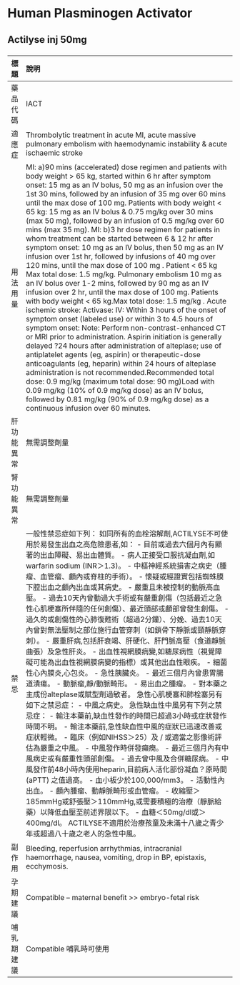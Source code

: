# Human Plasminogen Activator

## Actilyse inj 50mg

##### 

| 標題       | 說明                                                                                                                                                                                                                                                                                                                                                                                                                                                                                                                                                                                                                                                                                                                                                                                                                                                                                                                                                                                                                                                                                                                                                                                                                                                                                                                                                                                                                                                                                                                                                                                                                                                 |
|:-----------|:-----------------------------------------------------------------------------------------------------------------------------------------------------------------------------------------------------------------------------------------------------------------------------------------------------------------------------------------------------------------------------------------------------------------------------------------------------------------------------------------------------------------------------------------------------------------------------------------------------------------------------------------------------------------------------------------------------------------------------------------------------------------------------------------------------------------------------------------------------------------------------------------------------------------------------------------------------------------------------------------------------------------------------------------------------------------------------------------------------------------------------------------------------------------------------------------------------------------------------------------------------------------------------------------------------------------------------------------------------------------------------------------------------------------------------------------------------------------------------------------------------------------------------------------------------------------------------------------------------------------------------------------------------|
| 藥品代碼   | IACT                                                                                                                                                                                                                                                                                                                                                                                                                                                                                                                                                                                                                                                                                                                                                                                                                                                                                                                                                                                                                                                                                                                                                                                                                                                                                                                                                                                                                                                                                                                                                                                                                                                 |
| 適應症     | Thrombolytic treatment in acute MI, acute massive pulmonary embolism with haemodynamic instability & acute ischaemic stroke                                                                                                                                                                                                                                                                                                                                                                                                                                                                                                                                                                                                                                                                                                                                                                                                                                                                                                                                                                                                                                                                                                                                                                                                                                                                                                                                                                                                                                                                                                                          |
| 用法用量   | MI: a)90 mins (accelerated) dose regimen and patients with body weight > 65 kg, started within 6 hr after symptom onset: 15 mg as an IV bolus, 50 mg as an infusion over the 1st 30 mins, followed by an infusion of 35 mg over 60 mins until the max dose of 100 mg. Patients with body weight < 65 kg: 15 mg as an IV bolus & 0.75 mg/kg over 30 mins (max 50 mg), followed by an infusion of 0.5 mg/kg over 60 mins (max 35 mg). MI: b)3 hr dose regimen for patients in whom treatment can be started between 6 & 12 hr after symptom onset: 10 mg as an IV bolus, then 50 mg as an IV infusion over 1st hr, followed by infusions of 40 mg over 120 mins, until the max dose of 100 mg . Patient < 65 kg Max total dose: 1.5 mg/kg. Pulmonary embolism 10 mg as an IV bolus over 1-2 mins, followed by 90 mg as an IV infusion over 2 hr, until the max dose of 100 mg. Patients with body weight < 65 kg.Max total dose: 1.5 mg/kg . Acute ischemic stroke: Activase: IV: Within 3 hours of the onset of symptom onset (labeled use) or within 3 to 4.5 hours of symptom onset: Note: Perform non-contrast-enhanced CT or MRI prior to administration. Aspirin initiation is generally delayed ?24 hours after administration of alteplase; use of antiplatelet agents (eg, aspirin) or therapeutic-dose anticoagulants (eg, heparin) within 24 hours of alteplase administration is not recommended.Recommended total dose: 0.9 mg/kg (maximum total dose: 90 mg)Load with 0.09 mg/kg (10% of 0.9 mg/kg dose) as an IV bolus, followed by 0.81 mg/kg (90% of 0.9 mg/kg dose) as a continuous infusion over 60 minutes.                        |
| 肝功能異常 | 無需調整劑量                                                                                                                                                                                                                                                                                                                                                                                                                                                                                                                                                                                                                                                                                                                                                                                                                                                                                                                                                                                                                                                                                                                                                                                                                                                                                                                                                                                                                                                                                                                                                                                                                                         |
| 腎功能異常 | 無需調整劑量                                                                                                                                                                                                                                                                                                                                                                                                                                                                                                                                                                                                                                                                                                                                                                                                                                                                                                                                                                                                                                                                                                                                                                                                                                                                                                                                                                                                                                                                                                                                                                                                                                         |
| 禁忌       | 一般性禁忌症如下列： 如同所有的血栓溶解劑,ACTILYSE不可使用於易發生出血之高危險患者,如： - 目前或過去六個月內有顯著的出血障礙、易出血體質。 - 病人正接受口服抗凝血劑,如warfarin sodium (INR＞1.3)。 - 中樞神經系統損害之病史（腫瘤、血管瘤、顱內或脊柱的手術）。 - 懷疑或經證實包括蜘蛛膜下腔出血之顱內出血或其病史。 - 嚴重且未被控制的動脈高血壓。 - 過去10天內曾動過大手術或有嚴重創傷（包括最近之急性心肌梗塞所伴隨的任何創傷）、最近頭部或顱部曾發生創傷。 - 過久的或創傷性的心肺復甦術（超過2分鐘）、分娩、過去10天內曾對無法壓制之部位施行血管穿刺（如鎖骨下靜脈或頸靜脈穿刺）。 - 嚴重肝病,包括肝衰竭、肝硬化、肝門脈高壓（食道靜脈曲張）及急性肝炎。 - 出血性視網膜病變,如糖尿病性（視覺障礙可能為出血性視網膜病變的指標）或其他出血性眼疾。 - 細菌性心內膜炎,心包炎。 - 急性胰臟炎。 - 最近三個月內曾患胃腸道潰瘍。 - 動脈瘤,靜/動脈畸形。 - 易出血之腫瘤。 - 對本藥之主成份alteplase或賦型劑過敏者。 急性心肌梗塞和肺栓塞另有如下之禁忌症： - 中風之病史。 急性缺血性中風另有下列之禁忌症： - 輸注本藥前,缺血性發作的時間已超過3小時或症狀發作時間不明。 - 輸注本藥前,急性缺血性中風的症狀已迅速改善或症狀輕微。 - 臨床（例如NIHSS＞25）及 / 或適當之影像術評估為嚴重之中風。 - 中風發作時併發癲癇。 - 最近三個月內有中風病史或有嚴重性頭部創傷。 - 過去曾中風及合併糖尿病。 - 中風發作前48小時內使用heparin,目前病人活化部份凝血？原時間 (aPTT) 之值過高。 - 血小板少於100,000/mm3。 - 活動性內出血。 - 顱內腫瘤、動靜脈畸形或血管瘤。 - 收縮壓＞185mmHg或舒張壓＞110mmHg,或需要積極的治療（靜脈給藥）以降低血壓至前述界限以下。 - 血糖＜50mg/dl或＞400mg/dl。 ACTILYSE不適用於治療孩童及未滿十八歲之青少年或超過八十歲之老人的急性中風。 |
| 副作用     | Bleeding, reperfusion arrhythmias, intracranial haemorrhage, nausea, vomiting, drop in BP, epistaxis, ecchymosis.                                                                                                                                                                                                                                                                                                                                                                                                                                                                                                                                                                                                                                                                                                                                                                                                                                                                                                                                                                                                                                                                                                                                                                                                                                                                                                                                                                                                                                                                                                                                    |
| 孕期建議   | Compatible – maternal benefit >> embryo-fetal risk                                                                                                                                                                                                                                                                                                                                                                                                                                                                                                                                                                                                                                                                                                                                                                                                                                                                                                                                                                                                                                                                                                                                                                                                                                                                                                                                                                                                                                                                                                                                                                                                   |
| 哺乳期建議 | Compatible 哺乳時可使用                                                                                                                                                                                                                                                                                                                                                                                                                                                                                                                                                                                                                                                                                                                                                                                                                                                                                                                                                                                                                                                                                                                                                                                                                                                                                                                                                                                                                                                                                                                                                                                                                              |

